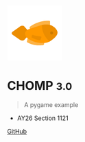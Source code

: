 <!-- _coverpage.md -->

![logo](fish_orange.png)

# CHOMP <small>3.0</small>

> A pygame example
- AY26 Section 1121

[GitHub](https://github.com/ender18g/ay26_chomp_v2_elsberry)